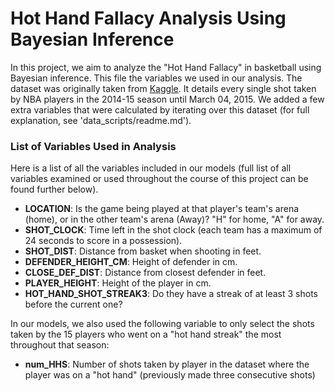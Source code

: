 # Hot Hand Fallacy Analysis Using Bayesian Inference

In this project, we aim to analyze the "Hot Hand Fallacy" in basketball using Bayesian inference. This file the variables we used in our analysis. The dataset was originally taken from [Kaggle](https://www.kaggle.com/datasets/dansbecker/nba-shot-logs). It details every single shot taken by NBA players in the 2014-15 season until March 04, 2015. We added a few extra variables that were calculated by iterating over this dataset (for full explanation, see 'data_scripts/readme.md').

### List of Variables Used in Analysis

 Here is a list of all the variables included in our models (full list of all variables examined or used throughout the course of this project can be found further below).

- **LOCATION**: Is the game being played at that player's team's arena (home), or in the other team's arena (Away)? "H" for home, "A" for away.
- **SHOT_CLOCK**: Time left in the shot clock (each team has a maximum of 24 seconds to score in a possession).
- **SHOT_DIST**: Distance from basket when shooting in feet.
- **DEFENDER_HEIGHT_CM**: Height of defender in cm.
- **CLOSE_DEF_DIST**: Distance from closest defender in feet.
- **PLAYER_HEIGHT**: Height of the player in cm.
- **HOT_HAND_SHOT_STREAK3**: Do they have a streak of at least 3 shots before the current one?

In our models, we also used the following variable to only select the shots taken by the 15 players who went on a "hot hand streak" the most throughout that season:
- **num_HHS**: Number of shots taken by player in the dataset where the player was on a "hot hand" (previously made three consecutive shots)


